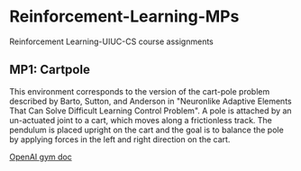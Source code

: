 # Reinforcement-Learning-MPs
 Reinforcement Learning-UIUC-CS course assignments

## MP1: Cartpole
This environment corresponds to the version of the cart-pole problem described by Barto, Sutton, and Anderson in "Neuronlike Adaptive Elements That Can Solve Difficult Learning Control Problem". A pole is attached by an un-actuated joint to a cart, which moves along a frictionless track. The pendulum is placed upright on the cart and the goal is to balance the pole by applying forces in the left and right direction on the cart.

[OpenAI gym doc](https://www.gymlibrary.dev/environments/classic_control/cart_pole/)
